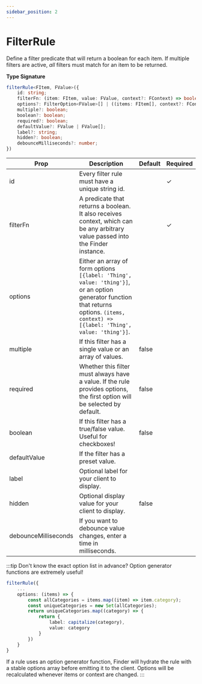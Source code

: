 ```yaml
---
sidebar_position: 2
---
```


# FilterRule

Define a filter predicate that will return a boolean for each item. If multiple filters are active, _all_ filters must match for an item to be returned.

**Type Signature**

```ts
filterRule<FItem, FValue>({
    id: string;
    filterFn: (item: FItem, value: FValue, context?: FContext) => boolean;
    options?: FilterOption<FValue>[] | ((items: FItem[], context?: FContext) => FilterOption<FValue>[]);
    multiple?: boolean;
    boolean?: boolean;
    required?: boolean;
    defaultValue?: FValue | FValue[];
    label?: string;
    hidden?: boolean;
    debounceMilliseconds?: number;
})

```

| Prop                 | Description                                                                                                                                                                           | Default | Required |
| -------------------- | ------------------------------------------------------------------------------------------------------------------------------------------------------------------------------------- | ------- | -------- |
| id                   | Every filter rule must have a unique string id.                                                                                                                                       |         | ✓        |
| filterFn             | A predicate that returns a boolean. It also receives context, which can be any arbitrary value passed into the Finder instance.                                                       |         | ✓        |
| options              | Either an array of form options `[{label: 'Thing', value: 'thing'}]`, or an option generator function that returns options. `(items, context) => [{label: 'Thing', value: 'thing'}]`. |         |          |
| multiple             | If this filter has a single value or an array of values.                                                                                                                              | false   |          |
| required             | Whether this filter must always have a value. If the rule provides options, the first option will be selected by default.                                                             | false   |          |
| boolean              | If this filter has a true/false value. Useful for checkboxes!                                                                                                                         | false   |          |
| defaultValue         | If the filter has a preset value.                                                                                                                                                     |         |          |
| label                | Optional label for your client to display.                                                                                                                                            |         |          |
| hidden               | Optional display value for your client to display.                                                                                                                                    | false   |          |
| debounceMilliseconds | If you want to debounce value changes, enter a time in milliseconds.                                                                                                                  |         |          |

:::tip
Don't know the exact option list in advance? Option generator functions are extremely useful!

```ts
filterRule({
    ...
    options: (items) => {
        const allCategories = items.map((item) => item.category);
        const uniqueCategories = new Set(allCategories);
        return uniqueCategories.map((category) => {
            return {
                label: capitalize(category),
                value: category
            }
        })
    }
}
```

If a rule uses an option generator function, Finder will hydrate the rule with a stable options array before emitting it to the client. Options will be recalculated whenever items or context are changed.
:::
